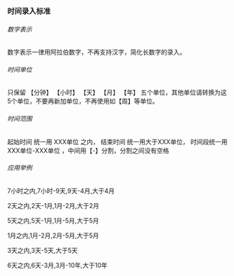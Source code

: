 ### 时间录入标准

###### 数字表示

数字表示一律用阿拉伯数字，不再支持汉字，简化长数字的录入。

###### 时间单位

只保留 【分钟】 【小时】 【天】 【月】 【年】 五个单位，其他单位请转换为这5个单位，不要再新加单位，不再使用如【周】等单位。

###### 时间范围

起始时间 统一用 XXX单位 之内，
结束时间 统一用大于XXX单位，
时间段统一用 XXX单位-XXX单位 ，中间用【-】分割，分割之间没有空格

###### 应用举例

7小时之内,7小时-9天,9天-4月,大于4月

2天之内,2天-1月,1月-2月,大于2月

5天之内,5天-1月,1月-5月,大于5月

1月之内,1月-2月,2月-5月,大于5月

3天之内,3天-5天,大于5天

6天之内,6天-3月,3月-10年,大于10年